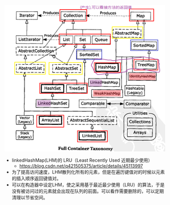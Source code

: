 ![image-20220414093827714](../../.image/image-20220414093827714.png)

- linkedHashMap(LHM)的 LRU（Least Recently Used 近期最少使用）
  - https://blog.csdn.net/q421505375/article/details/45113997
- 为了提高访问速度，LHM散列化所有的元素，但是在遍历键值对的时候以元素的插入顺序返回键值对。
- 可以在构造器中设定LHM，使之采用基于最近最少使用（LRU）的算法，于是没有被访问过的元素就会出现在队列的前面。可以看作需要删除的，可以定期清理以节省空间。